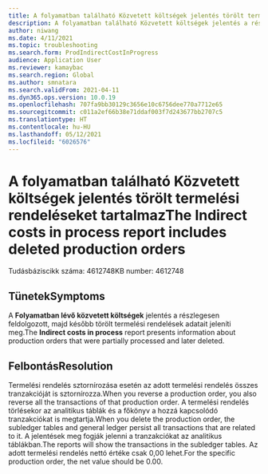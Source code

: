 ```yaml
---
title: A folyamatban található Közvetett költségek jelentés törölt termelési rendeléseket tartalmaz
description: A folyamatban található Közvetett költségek jelentés a részlegesen feldolgozott, majd később törölt termelési rendelések adatait jeleníti meg.
author: niwang
ms.date: 4/11/2021
ms.topic: troubleshooting
ms.search.form: ProdIndirectCostInProgress
audience: Application User
ms.reviewer: kamaybac
ms.search.region: Global
ms.author: smnatara
ms.search.validFrom: 2021-04-11
ms.dyn365.ops.version: 10.0.19
ms.openlocfilehash: 707fa9bb30129c3656e10c6756dee770a7712e65
ms.sourcegitcommit: c011a2ef66b38e71ddaf003f7d243677bb2707c5
ms.translationtype: HT
ms.contentlocale: hu-HU
ms.lasthandoff: 05/12/2021
ms.locfileid: "6026576"
---
```

# <a name="the-indirect-costs-in-process-report-includes-deleted-production-orders"></a><span data-ttu-id="c32a5-103">A folyamatban található Közvetett költségek jelentés törölt termelési rendeléseket tartalmaz</span><span class="sxs-lookup"><span data-stu-id="c32a5-103">The Indirect costs in process report includes deleted production orders</span></span>

<span data-ttu-id="c32a5-104">Tudásbáziscikk száma: 4612748</span><span class="sxs-lookup"><span data-stu-id="c32a5-104">KB number: 4612748</span></span>

## <a name="symptoms"></a><span data-ttu-id="c32a5-105">Tünetek</span><span class="sxs-lookup"><span data-stu-id="c32a5-105">Symptoms</span></span>

<span data-ttu-id="c32a5-106">A **Folyamatban lévő közvetett költségek** jelentés a részlegesen feldolgozott, majd később törölt termelési rendelések adatait jeleníti meg.</span><span class="sxs-lookup"><span data-stu-id="c32a5-106">The **Indirect costs in process** report presents information about production orders that were partially processed and later deleted.</span></span>

## <a name="resolution"></a><span data-ttu-id="c32a5-107">Felbontás</span><span class="sxs-lookup"><span data-stu-id="c32a5-107">Resolution</span></span>

<span data-ttu-id="c32a5-108">Termelési rendelés sztornírozása esetén az adott termelési rendelés összes tranzakcióját is sztornírozza.</span><span class="sxs-lookup"><span data-stu-id="c32a5-108">When you reverse a production order, you also reverse all the transactions of that production order.</span></span> <span data-ttu-id="c32a5-109">A termelési rendelés törlésekor az analitikus táblák és a főkönyv a hozzá kapcsolódó tranzakciókat is megtartja.</span><span class="sxs-lookup"><span data-stu-id="c32a5-109">When you delete the production order, the subledger tables and general ledger persist all transactions that are related to it.</span></span> <span data-ttu-id="c32a5-110">A jelentések meg fogják jelenni a tranzakciókat az analitikus táblákban.</span><span class="sxs-lookup"><span data-stu-id="c32a5-110">The reports will show the transactions in the subledger tables.</span></span> <span data-ttu-id="c32a5-111">Az adott termelési rendelés nettó értéke csak 0,00 lehet.</span><span class="sxs-lookup"><span data-stu-id="c32a5-111">For the specific production order, the net value should be 0.00.</span></span>
